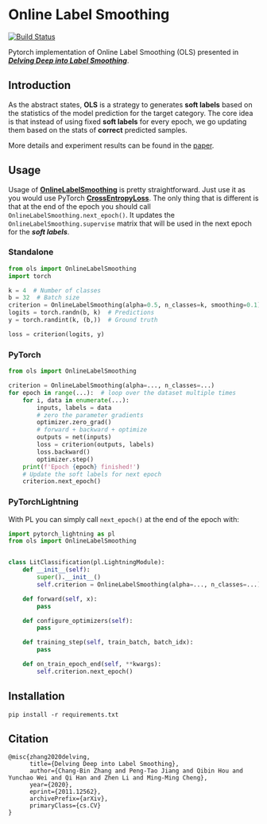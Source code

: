 # Online Label Smoothing

[![Build Status](https://www.travis-ci.com/ankandrew/online-label-smoothing-pt.svg?branch=main)](https://www.travis-ci.com/ankandrew/online-label-smoothing-pt)

Pytorch implementation of Online Label Smoothing (OLS) presented in [_**Delving Deep into Label Smoothing**_](https://arxiv.org/abs/2011.12562).

## Introduction

As the abstract states, **OLS** is a strategy to generates **soft labels** based on
the statistics of the model prediction for the target category. The core idea is that
instead of using fixed **soft labels** for every epoch, we go updating them based on
the stats of **correct** predicted samples.

More details and experiment results can be found in the [paper](https://arxiv.org/abs/2011.12562).

## Usage

Usage of [**OnlineLabelSmoothing**](./ols/online_label_smooth.py) is pretty straightforward.
Just use it as you would use PyTorch [**CrossEntropyLoss**](https://pytorch.org/docs/stable/generated/torch.nn.CrossEntropyLoss.html).
The only thing that is different is that at the end of the epoch you should call `OnlineLabelSmoothing.next_epoch()`. It updates the
`OnlineLabelSmoothing.supervise` matrix that will be used in the next epoch for the _**soft labels**_.


### Standalone
```python
from ols import OnlineLabelSmoothing
import torch

k = 4  # Number of classes
b = 32  # Batch size
criterion = OnlineLabelSmoothing(alpha=0.5, n_classes=k, smoothing=0.1)
logits = torch.randn(b, k)  # Predictions
y = torch.randint(k, (b,))  # Ground truth

loss = criterion(logits, y)
```

### PyTorch

```python
from ols import OnlineLabelSmoothing

criterion = OnlineLabelSmoothing(alpha=..., n_classes=...)
for epoch in range(...):  # loop over the dataset multiple times
    for i, data in enumerate(...):
        inputs, labels = data
        # zero the parameter gradients
        optimizer.zero_grad()
        # forward + backward + optimize
        outputs = net(inputs)
        loss = criterion(outputs, labels)
        loss.backward()
        optimizer.step()
    print(f'Epoch {epoch} finished!')
    # Update the soft labels for next epoch
    criterion.next_epoch()
```

### PyTorchLightning

With PL you can simply call `next_epoch()` at the end of the epoch with:

```python
import pytorch_lightning as pl
from ols import OnlineLabelSmoothing


class LitClassification(pl.LightningModule):
    def __init__(self):
        super().__init__()
        self.criterion = OnlineLabelSmoothing(alpha=..., n_classes=...)

    def forward(self, x):
        pass

    def configure_optimizers(self):
        pass

    def training_step(self, train_batch, batch_idx):
        pass

    def on_train_epoch_end(self, **kwargs):
        self.criterion.next_epoch()

```

## Installation

```
pip install -r requirements.txt
```

## Citation

```
@misc{zhang2020delving,
      title={Delving Deep into Label Smoothing}, 
      author={Chang-Bin Zhang and Peng-Tao Jiang and Qibin Hou and Yunchao Wei and Qi Han and Zhen Li and Ming-Ming Cheng},
      year={2020},
      eprint={2011.12562},
      archivePrefix={arXiv},
      primaryClass={cs.CV}
}
```
